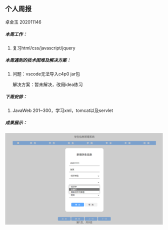 ## 个人周报

卓金玉 202011146

##### 本周工作：

1. 复习html/css/javascript/jquery

##### 本周遇到的技术困难及解决方案：

1. 问题：vscode无法导入c4p0 jar包

   解决方案：暂未解决，改用idea练习

##### 下周安排：

1. JavaWeb 201~300，学习xml，tomcat以及servlet

##### 成果展示：

![xsxxglxt](img/0410xsxxglxt.png)

